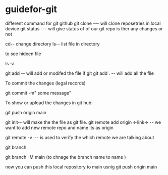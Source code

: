 # guidefor-git
different command for git github
git clone <link> --- will clone reposetries in local device 
git status  --- will give status of of our git repo is ther any changes or not 

cd-- change directory 
ls-- list file in directory 


to see hideen file 

ls -a

git add <file name> -- will add or modifed the file if git
git add . -- will add all the file 

To commit the changes (legal records)

git commit -m" some message"

To show or upload the changes in git hub:

git push origin main

git init-- will make the the file as git file.
git remote add origin <-link-> -- we want to add new remote repo and name its as origin

git remote -v :-- is used to verify the which remote we are talking about 

git branch 

git branch -M main (to chnage the branch name to name )

now you can push this local repository to main usnig git push origin main

